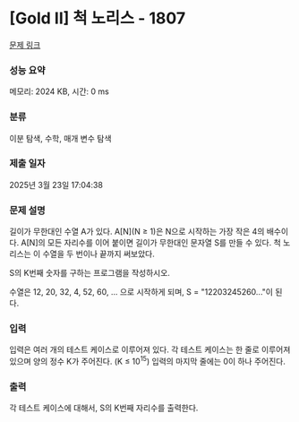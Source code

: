 # [Gold II] 척 노리스 - 1807 

[문제 링크](https://www.acmicpc.net/problem/1807) 

### 성능 요약

메모리: 2024 KB, 시간: 0 ms

### 분류

이분 탐색, 수학, 매개 변수 탐색

### 제출 일자

2025년 3월 23일 17:04:38

### 문제 설명

<p>길이가 무한대인 수열 A가 있다. A[N](N ≥ 1)은 N으로 시작하는 가장 작은 4의 배수이다. A[N]의 모든 자리수를 이어 붙이면 길이가 무한대인 문자열 S를 만들 수 있다. 척 노리스는 이 수열을 두 번이나 끝까지 써보았다.</p>

<p>S의 K번째 숫자를 구하는 프로그램을 작성하시오.</p>

<p>수열은 12, 20, 32, 4, 52, 60, ... 으로 시작하게 되며, S = "12203245260..."이 된다.</p>

### 입력 

 <p>입력은 여러 개의 테스트 케이스로 이루어져 있다. 각 테스트 케이스는 한 줄로 이루어져 있으며 양의 정수 K가 주어진다. (K ≤ 10<sup>15</sup>) 입력의 마지막 줄에는 0이 하나 주어진다. </p>

### 출력 

 <p>각 테스트 케이스에 대해서, S의 K번째 자리수를 출력한다.</p>

